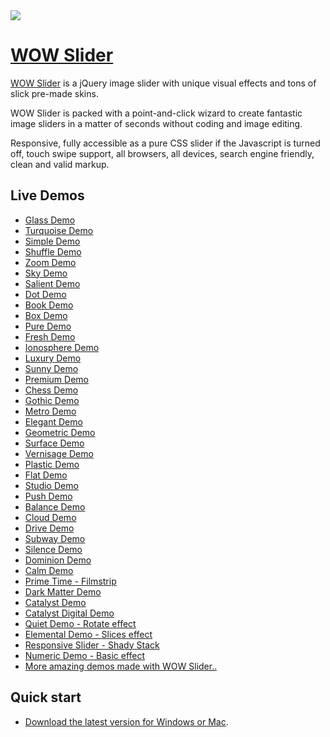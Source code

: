 <a href="http://wowslider.com/">
  <img src="http://wowslider.com/images/wowslider-demos800.jpg">
</a>

# [WOW Slider](http://wowslider.com/)

[WOW Slider](http://wowslider.com/) is a jQuery image slider with unique  visual effects 
and tons of slick pre-made skins. 

WOW Slider is packed with a point-and-click wizard to create fantastic image sliders in a matter of seconds without 
coding and image editing. 

Responsive, fully accessible as a pure CSS slider if the Javascript is turned off, touch swipe support, 
all browsers, all devices,  search engine friendly, clean and valid markup. 

## Live Demos
*    [Glass Demo](http://www.wowslider.com/responsive-image-gallery-glass-collage.htmll "Responsive Image Gallery - Glass Template Demo with Basic Collage effect")
*    [Turquoise Demo](http://www.wowslider.com/slideshow-creator-turquoise-stack-v-demo.html "Slideshow creator - Turquoise Template Demo with Stack Vertical effect")
*    [Simple Demo](http://www.wowslider.com/image-gallery-simple-basic-demo.html "Image gallery - Simple Template Demo with Basic effect")
*    [Shuffle Demo](http://www.wowslider.com/slideshow-html-shuffle-rotate-demo.html "Slideshow HTML - Shuffle Template Demo with Rotate effect")
*    [Zoom Demo](http://www.wowslider.com/slideshow-software-zoom-domino-demo.html "Slideshow software - Zoom Template Demo with Domino effect")
*    [Sky Demo](http://www.wowslider.com/wordpress-gallery-sky-blur-demo.html "Wordpress gallery - Sky Template Demo with Blur effect")
*    [Salient Demo](http://www.wowslider.com/slideshow-jquery-salient-squares-demo.html "Slideshow jQuery - Salient Template Demo with Squares effect")
*    [Dot Demo](http://www.wowslider.com/jquery-gallery-dot-seven-demo.html "jQuery gallery - Dot Template Demo with Seven effect")
*    [Book Demo](http://www.wowslider.com/css3-image-slider-book-demo.html "CSS3 Image Slider - Book Template Demo with Book effect")
*    [Box Demo](http://wowslider.com/html5-image-slider-box-stack-v-demo.html "HTML5 Image Slider - Box Template Demo with Stack Vertical effect")
*    [Pure Demo](http://www.wowslider.com/css3-slideshow-pure-domino.html "CSS3 Slideshow - Pure Template Demo with Domino effect")
*    [Fresh Demo](http://www.wowslider.com/3d-slider-jquery-fresh-cube-demo.html "3D Slider jQuery - Fresh Template Demo with Cube effect")
*    [Ionosphere Demo](http://www.wowslider.com/javascript-slider-ionosphere-stack-demo.html "Javascript Slider - Ionosphere Template Demo with Stack effect")
*    [Luxury Demo](http://wowslider.com/html5-slideshow-luxury-slices-demo.html "HTML5 Slideshow - Luxury Template Demo with Slices effect")
*    [Sunny Demo](http://www.wowslider.com/html5-slider-sunny-fade-demo.html "HTML5 Slider - Sunny Template Demo with Fade effect")
*    [Premium Demo](http://www.wowslider.com/js-image-slider-premium-page-demo.html "JS Image Slider - Premium Template Demo with Page effect")
*    [Chess Demo](http://www.wowslider.com/responsive-slideshow-chess-blinds-demo.html "Responsive slideshow - Chess Template Demo with Blinds effect")
*    [Gothic Demo](http://www.wowslider.com/css3-slider-gothic-domino-demo.html "CSS3 Slider - Gothic Template Demo with Domino effect")
*    [Metro Demo](http://www.wowslider.com/photo-slideshow-metro-rotate-demo.html "Photo slideshow - Metro Template Demo with Rotate effect")
*    [Elegant Demo](http://wowslider.com/slider-jquery-elegant-linear-demo.html "Slider jQuery - Elegant Template Demo with Basic linear effect")
*    [Geometric Demo](http://www.wowslider.com/banner-maker-geometric-kenburns-demo.html "Banner maker - Geometric Template Demo with Ken Burns effect")
*    [Surface Demo](http://www.wowslider.com/slideshow-maker-software-surface-blur-demo.html "Slideshow Maker Software - Surface Template Demo with Blur effect")
*    [Vernisage Demo](http://www.wowslider.com/jquery-carousel-vernisage-stack-v-demo.html "jQuery Carousel - Vernisage Template Demo with Stack vertical effect")
*    [Plastic Demo](http://wowslider.com/css-slideshow-plastic-squares.html "CSS Slideshow - Plastic Template Demo with Squares effect")
*    [Flat Demo](http://www.wowslider.com/jquery-slideshow-flat-slices.html "jQuery Slideshow - Flat Template Demo with Slices effect")
*    [Studio Demo](http://www.wowslider.com/css-slideshow-studio-fade.html "CSS Slideshow - Studio Template Demo with Fade effect")
*    [Push Demo](http://www.wowslider.com/css-image-gallery-push-stack.html "CSS Image Gallery - Push Template Demo with Stack effect")
*    [Balance Demo](http://www.wowslider.com/online-photo-slideshow-balance-blast.html "Online Photo Slideshow - Balance Template Demo")
*    [Cloud Demo](http://www.wowslider.com/photo-slider-cloud-fly.html "Photo Slider - Cloud Template Demo with Fly effect")
*    [Drive Demo](http://www.wowslider.com/online-photo-gallery-drive-rotate.html "Online Photo Gallery - Drive Template Demo with Rotate effect")
*    [Subway Demo](http://www.wowslider.com/web-photo-gallery-subway-basic.html "Web Photo Gallery - Subway Template Demo with Basic effect")
*    [Silence Demo](http://wowslider.com/html-slideshow-silence-blur-demo.html "HTML slideshow - Silence Template Demo with Blur effect")
*    [Dominion Demo](http://www.wowslider.com/html-gallery-dominion-blinds-demo.html "HTML gallery - Dominion Template Demo with Blinds effect")
*    [Calm Demo](http://www.wowslider.com/html-slider-calm-kenburns-demo.html "HTML slider - Calm Template Demo with Ken Burns effect")
*    [Prime Time - Filmstrip](http://wowslider.com/jquery-image-scroller-prime-time-linear-demo.html "jQuery Image Scroller - Prime Time Template Demo with Basic linear effect")
*    [Dark Matter Demo](http://www.wowslider.com/free-image-slider-dark-matter-squares-demo.html "Free image slider - Dark Matter Demo with Squares effect")
*    [Catalyst Demo](http://www.wowslider.com/jquery-banner-rotator-catalyst-fade-demo.html "Jquery banner rotator - Catalyst Template Demo with Fade effect")
*    [Catalyst Digital Demo](http://www.wowslider.com/jquery-picture-slider-catalyst-digital-stack-demo.html "jQuery Picture Slider - Catalyst Digital Template Demo with Stack effect")
*    [Quiet Demo - Rotate effect](http://www.wowslider.com/javascript-slideshow-quiet-rotate-demo.html "Javascript Slideshow - Quiet Template Demo with Rotate effect")
*    [Elemental Demo - Slices effect](http://www.wowslider.com/jquery-slider-css-elemental-slices-demo.html "jQuery Slider CSS - Elemental Slices Demo")
*    [Responsive Slider - Shady Stack](http://wowslider.com/wordpress-gallery-css-shady-stack-v-demo.html "Responsive Slider - Wordpress Shady Stack Demo")
*    [Numeric Demo - Basic effect](http://wowslider.com/html5-image-gallery-numeric-basic-demo.html "HTML5 Image Gallery Numeric Basic Demo")
*    [More amazing demos made with WOW Slider..](http://wowslider.com/jquery-image-rotator-terse-blur-demo.html "jQuery Slider - Terse Blur") 


## Quick start

* [Download the latest version for Windows or Mac](http://wowslider.com/).



